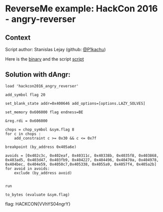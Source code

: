 # ReverseMe example: HackCon 2016 - angry-reverser
## Context

Script author: Stanislas Lejay (github: [@P1kachu](https://github.com/P1kachu>))

Here is the [binary](https://github.com/angr/angr-examples/tree/master/examples/hackcon2016_angry-reverser/yolomolo>)
and the script
[script](https://github.com/angr/angr-examples/tree/master/examples/hackcon2016_angry-reverser/solve.py>)

## Solution with dAngr:

```
load 'hackcon2016_angry_reverser'

add_symbol flag 20

set_blank_state addr=0x400646 add_options=[options.LAZY_SOLVES]

set_memory 0x606000 flag endness=BE

&reg.rdi = 0x606000

chops = chop_symbol &sym.flag 8
for c in chops :
    add_constraint c >= 0x30 && c <= 0x7f

breakpoint (by_address 0x405a6e)

avoids = [0x402c3c, 0x402eaf, 0x40311c, 0x40338b, 0x4035f8, 0x403868, 0x403ad5, 0x403d47, 0x403fb9, 0x404227, 0x404496, 0x40470a, 0x404978, 0x404bec, 0x404e59, 0x4050c7,0x405338, 0x4055a9, 0x4057f4, 0x405a2b]
for avoid in avoids:
    exclude (by_address avoid)


run

to_bytes (evaluate &sym.flag)

```

flag: HACKCON{VVhYS04ngrY}
